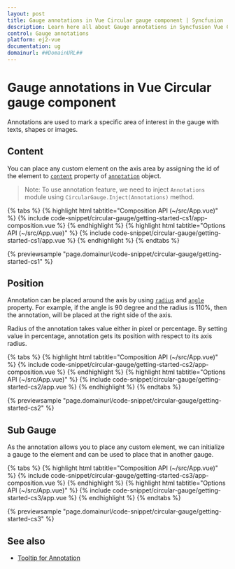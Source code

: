 ```yaml
---
layout: post
title: Gauge annotations in Vue Circular gauge component | Syncfusion
description: Learn here all about Gauge annotations in Syncfusion Vue Circular gauge component of Syncfusion Essential JS 2 and more.
control: Gauge annotations 
platform: ej2-vue
documentation: ug
domainurl: ##DomainURL##
---
```


# Gauge annotations in Vue Circular gauge component

Annotations are used to mark a specific area of interest in the gauge with texts, shapes or images.

## Content

You can place any custom element on the axis area by assigning the id of the element to
[`content`](https://ej2.syncfusion.com/vue/documentation/api/circular-gauge/annotation/#content-string) property of [`annotation`](https://ej2.syncfusion.com/vue/documentation/api/circular-gauge/annotation/) object.

>Note: To use annotation feature, we need to inject `Annotations` module using `CircularGauge.Inject(Annotations)` method.

{% tabs %}
{% highlight html tabtitle="Composition API (~/src/App.vue)" %}
{% include code-snippet/circular-gauge/getting-started-cs1/app-composition.vue %}
{% endhighlight %}
{% highlight html tabtitle="Options API (~/src/App.vue)" %}
{% include code-snippet/circular-gauge/getting-started-cs1/app.vue %}
{% endhighlight %}
{% endtabs %}
        
{% previewsample "page.domainurl/code-snippet/circular-gauge/getting-started-cs1" %}

## Position

Annotation can be placed around the axis by using [`radius`](https://ej2.syncfusion.com/vue/documentation/api/circular-gauge/annotation/#radius-string)
and [`angle`](https://ej2.syncfusion.com/vue/documentation/api/circular-gauge/annotation/#angle-number) property.
For example, if the angle is 90 degree and the radius is 110%, then the annotation, will be placed at the right side of the axis.

Radius of the annotation takes value either in pixel or percentage. By setting value in percentage, annotation gets its position with respect to its axis radius.

{% tabs %}
{% highlight html tabtitle="Composition API (~/src/App.vue)" %}
{% include code-snippet/circular-gauge/getting-started-cs2/app-composition.vue %}
{% endhighlight %}
{% highlight html tabtitle="Options API (~/src/App.vue)" %}
{% include code-snippet/circular-gauge/getting-started-cs2/app.vue %}
{% endhighlight %}
{% endtabs %}
        
{% previewsample "page.domainurl/code-snippet/circular-gauge/getting-started-cs2" %}

## Sub Gauge

As the annotation allows you to place any custom element, we can initialize a gauge to the element and can
be used to place that in another gauge.

{% tabs %}
{% highlight html tabtitle="Composition API (~/src/App.vue)" %}
{% include code-snippet/circular-gauge/getting-started-cs3/app-composition.vue %}
{% endhighlight %}
{% highlight html tabtitle="Options API (~/src/App.vue)" %}
{% include code-snippet/circular-gauge/getting-started-cs3/app.vue %}
{% endhighlight %}
{% endtabs %}
        
{% previewsample "page.domainurl/code-snippet/circular-gauge/getting-started-cs3" %}

## See also

* [Tooltip for Annotation](https://ej2.syncfusion.com/documentation/circular-gauge/gauge-user-interaction/tooltip-for-ranges-and-annotations/)
